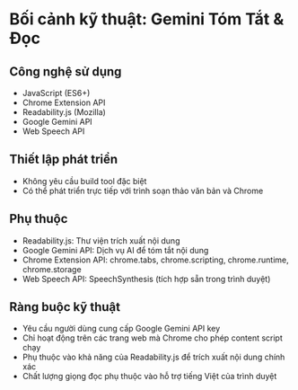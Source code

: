 # Bối cảnh kỹ thuật: Gemini Tóm Tắt & Đọc

## Công nghệ sử dụng
- JavaScript (ES6+)
- Chrome Extension API
- Readability.js (Mozilla)
- Google Gemini API
- Web Speech API

## Thiết lập phát triển
- Không yêu cầu build tool đặc biệt
- Có thể phát triển trực tiếp với trình soạn thảo văn bản và Chrome

## Phụ thuộc
- Readability.js: Thư viện trích xuất nội dung
- Google Gemini API: Dịch vụ AI để tóm tắt nội dung
- Chrome Extension API: chrome.tabs, chrome.scripting, chrome.runtime, chrome.storage
- Web Speech API: SpeechSynthesis (tích hợp sẵn trong trình duyệt)

## Ràng buộc kỹ thuật
- Yêu cầu người dùng cung cấp Google Gemini API key
- Chỉ hoạt động trên các trang web mà Chrome cho phép content script chạy
- Phụ thuộc vào khả năng của Readability.js để trích xuất nội dung chính xác
- Chất lượng giọng đọc phụ thuộc vào hỗ trợ tiếng Việt của trình duyệt